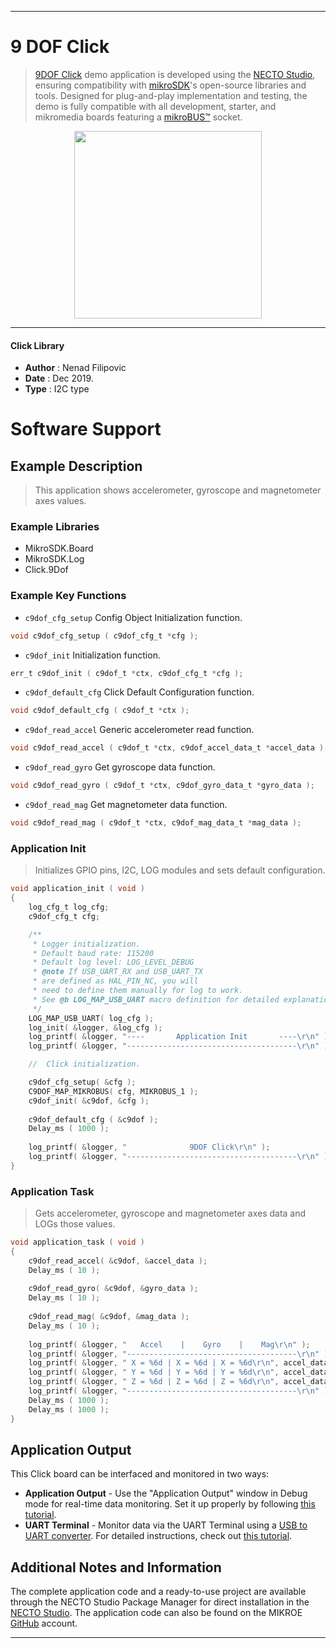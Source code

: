 
---
# 9 DOF Click

> [9DOF Click](https://www.mikroe.com/?pid_product=MIKROE-1996) demo application is developed using
the [NECTO Studio](https://www.mikroe.com/necto), ensuring compatibility with [mikroSDK](https://www.mikroe.com/mikrosdk)'s
open-source libraries and tools. Designed for plug-and-play implementation and testing, the demo is fully compatible with
all development, starter, and mikromedia boards featuring a [mikroBUS&trade;](https://www.mikroe.com/mikrobus) socket.

<p align="center">
  <img src="https://www.mikroe.com/?pid_product=MIKROE-1996&image=1" height=300px>
</p>

---

#### Click Library

- **Author**        : Nenad Filipovic
- **Date**          : Dec 2019.
- **Type**          : I2C type

# Software Support

## Example Description

> 
> This application shows accelerometer, gyroscope
> and magnetometer axes values.
> 

### Example Libraries

- MikroSDK.Board
- MikroSDK.Log
- Click.9Dof

### Example Key Functions

- `c9dof_cfg_setup` Config Object Initialization function. 
```c
void c9dof_cfg_setup ( c9dof_cfg_t *cfg );
``` 
 
- `c9dof_init` Initialization function. 
```c
err_t c9dof_init ( c9dof_t *ctx, c9dof_cfg_t *cfg );
```

- `c9dof_default_cfg` Click Default Configuration function. 
```c
void c9dof_default_cfg ( c9dof_t *ctx );
```

- `c9dof_read_accel` Generic accelerometer read function. 
```c
void c9dof_read_accel ( c9dof_t *ctx, c9dof_accel_data_t *accel_data );
```
 
- `c9dof_read_gyro` Get gyroscope data function. 
```c
void c9dof_read_gyro ( c9dof_t *ctx, c9dof_gyro_data_t *gyro_data );
```

- `c9dof_read_mag` Get magnetometer data function. 
```c
void c9dof_read_mag ( c9dof_t *ctx, c9dof_mag_data_t *mag_data );
```

### Application Init

>
> Initializes GPIO pins, I2C, LOG modules and
> sets default configuration.
> 

```c
void application_init ( void )
{
    log_cfg_t log_cfg;
    c9dof_cfg_t cfg;

    /** 
     * Logger initialization.
     * Default baud rate: 115200
     * Default log level: LOG_LEVEL_DEBUG
     * @note If USB_UART_RX and USB_UART_TX 
     * are defined as HAL_PIN_NC, you will 
     * need to define them manually for log to work. 
     * See @b LOG_MAP_USB_UART macro definition for detailed explanation.
     */
    LOG_MAP_USB_UART( log_cfg );
    log_init( &logger, &log_cfg );
    log_printf( &logger, "----       Application Init       ----\r\n" );
    log_printf( &logger, "--------------------------------------\r\n" );

    //  Click initialization.

    c9dof_cfg_setup( &cfg );
    C9DOF_MAP_MIKROBUS( cfg, MIKROBUS_1 );
    c9dof_init( &c9dof, &cfg );
    
    c9dof_default_cfg ( &c9dof );
    Delay_ms ( 1000 );
    
    log_printf( &logger, "              9DOF Click\r\n" );
    log_printf( &logger, "--------------------------------------\r\n" );
}
```

### Application Task

>
> Gets accelerometer, gyroscope
> and magnetometer axes data and LOGs those values.
> 

```c
void application_task ( void )
{
    c9dof_read_accel( &c9dof, &accel_data );
    Delay_ms ( 10 );
    
    c9dof_read_gyro( &c9dof, &gyro_data );
    Delay_ms ( 10 );
    
    c9dof_read_mag( &c9dof, &mag_data );
    Delay_ms ( 10 );
    
    log_printf( &logger, "   Accel    |    Gyro    |    Mag\r\n" );
    log_printf( &logger, "--------------------------------------\r\n" );
    log_printf( &logger, " X = %6d | X = %6d | X = %6d\r\n", accel_data.x, gyro_data.x, mag_data.x );
    log_printf( &logger, " Y = %6d | Y = %6d | Y = %6d\r\n", accel_data.y, gyro_data.y, mag_data.y );
    log_printf( &logger, " Z = %6d | Z = %6d | Z = %6d\r\n", accel_data.z, gyro_data.z, mag_data.z );
    log_printf( &logger, "--------------------------------------\r\n" );
    Delay_ms ( 1000 );
    Delay_ms ( 1000 );
}
```

## Application Output

This Click board can be interfaced and monitored in two ways:
- **Application Output** - Use the "Application Output" window in Debug mode for real-time data monitoring.
Set it up properly by following [this tutorial](https://www.youtube.com/watch?v=ta5yyk1Woy4).
- **UART Terminal** - Monitor data via the UART Terminal using
a [USB to UART converter](https://www.mikroe.com/click/interface/usb?interface*=uart,uart). For detailed instructions,
check out [this tutorial](https://help.mikroe.com/necto/v2/Getting%20Started/Tools/UARTTerminalTool).

## Additional Notes and Information

The complete application code and a ready-to-use project are available through the NECTO Studio Package Manager for 
direct installation in the [NECTO Studio](https://www.mikroe.com/necto). The application code can also be found on
the MIKROE [GitHub](https://github.com/MikroElektronika/mikrosdk_click_v2) account.

---
